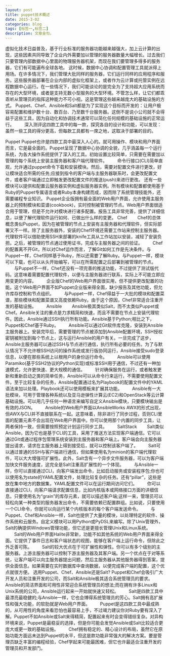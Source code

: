 ```yaml
---
layout: post
title: puppet技术概述
date: 2015-3-02
categories: blog
tags: [标签一,标签二]
description: 文章金句。
---
```


   虚拟化技术日益普及，基于行业标准的服务器功能越来越强大，加上云计算的出现，这些因素共同导致了企业内外需要加以管理的服务器数量大幅增长。过去我们只要管理内部数据中心里面的物理服务器机架，而现在我们要管理多得多的服务器，它们有可能遍布全球各地。
	这时候，数据中心协调和配置管理工具就派得上用场。在许多情况下，我们管理大批同样的服务器，它们运行同样的应用程序和服务。这些服务器部署在企业内部的虚拟化框架上，或者作为云计算或托管实例在远程数据中心运行。在一些情况下，我们可能谈论的是完全为了支持超大应用系统而存在的大型环境，或者是支持无数小型服务的大型环境。不管怎么样，让它们都乖乖听从管理员的指挥这种能力不可小视。这是管理这些越来越庞大的基础设施的方式。
	Puppet、Chef、Ansible和Salt都是为了实现这个目标而开发的：让用户极容易配置和维护数十台、数百台、乃至数千台服务器。这倒不是说小公司就不会得益于这些工具，因为自动化和协调技术通常可以简化任何规模的基础设施的正常运行。
　　深入测评这四款工具中的每一款，探究各自的设计和功能，可以发现：虽然一些工具的得分更高，但每款工具都有一席之地，这取决于部署的目的。
  
Puppet
Puppet也许是四款工具中最深入人心的。就可用操作、模块和用户界面而言，它是最全面的。Puppet呈现了数据中心协调的全貌，几乎涵盖每一个运行系统，为各大操作系统提供了深入的工具。初始设置比较简单，只需要在需要加以管理的每个系统上安装主服务器和客户端代理软件。
　　命令行接口(CLI)简单直观，允许通过puppet命令下载和安装模块。然后，需要对配置文件进行更改，好让模块适合所需的任务;应接到指令的客户端与主服务器联系时，会更改配置文件，或者客户端通过立即触发更改配置文件的推送(push)来进行更改。
还有一些模块可以提供和配置云服务器实例和虚拟服务器实例。所有模块和配置都使用基于Ruby的Puppet专属语言或者Ruby本身构建而成，因而除了系统管理技能外，还需要编程专业知识。
Puppet企业版拥有最全面的Web用户界面，允许使用主服务器上的预制模块和菜谱(cookbook)，实时控制被管理的节点。Web用户界面很适合用于管理，但是不允许对模块进行诸多配置。报告工具非常完善，提供了详细信息，以便了解代理软件运行如何、已做出什么样的变更。
Chef
　　Chef的总体概念类似Puppet，因为在被管理的节点上安装有主服务器和代理软件，但实际部署又不一样。除了主服务器外，安装的Chef环境还需要工作站来控制主服务器。代理软件可以借助使用SSH来部署的knife工具从工作站加以安装，减轻了安装负担。之后，被管理的节点通过使用证书，完成与主服务器之间的验证。
　　Chef的配置离不开Git，所以对Chef运作而言，了解Git如何工作是先决条件。与Puppet一样，Chef同样基于Ruby，所以还需要了解Ruby。与Puppet一样，模块可以下载，也可以从头开始编写，可以在所需配置之后部署到被管理的节点。
　　与Puppet不一样，Chef还没有一项完善的推送功能，不过提供了测试版代码。这意味着需要配置代理软件，以便与主服务器进行联系，实际上不可能立即应用变更的内容。
　　企业版Chef的Web用户界面很实用，但不提供更改配置的功能。这个Web用户界面不如Puppet企业版来得全面，缺少报告及其他功能，但允许库存控制和节点组织。
　　与Puppet一样，Chef得益于一大批的模块和配置菜谱，那些模块和配置菜谱又高度依赖Ruby。由于这个原因，Chef非常适合注重开发的基础设施。
　　Ansible
　　Ansible极其类似Salt，而不太类似Puppet或Chef。Ansible关注的重点是力求精简和快速，而且不需要在节点上安装代理软件。因此，Ansible通过SSH执行所有功能。Ansible基于Python;相比之下，Puppet和Chef基于Ruby。
　　Ansible可以通过Git软件库克隆，安装到Ansible主服务器上。安装完毕后，需要管理的节点被添加到Ansible配置环境，SSH授权密钥被附加到每个节点上，这与运行Ansible的用户有关。一旦完成了这步，Ansible主服务器可以通过SSH与节点进行通信，执行所有必要的任务。为了与默认情况下不允许根SSH访问的操作系统或发行版协同运行，Ansible接受sudo登录信息，以便在那些系统上以根用户的身份运行命令。
　　Ansible可以使用Paramiko(基于SSH2协议的Python实现)或标准SSH用于通信，不过还有一种加速模式，允许更快速、更大规模的通信。
　　针对确保服务在运行，或者触发更新和重新启动之类的简单任务，Ansible可以从命令行来运行，不需要使用配置文件。至于比较复杂的任务，Ansible配置通过名为Playbook的配置文件中的YAML语法来加以处理。Playbook还可以使用模板来扩展其功能。
　　Ansible有一大批模块，可用于管理各种系统以及亚马逊弹性计算云(EC2)和OpenStack等云计算基础设施。可以用几乎任何一种语言来编写自定义Ansible模块，只要模块输出是有效的JSON。
　　Ansible的Web用户界面以AnsibleWorks AWX的形式出现，但AWX与CLI并不直接联系在一起。这意味着，除非进行了同步过程，否则CLI里面的配置元素不会出现在Web用户界面中。你可以使用那个内置的同步工具，让两者保持一致，但需要按照预定计划运行同步工具。
　　SaltStack
　　Salt类似Ansible，因为它也是基于CLI的工具，采用了推送方法实现客户端通信。它可以通过Git或通过程序包管理系统安装到主服务器和客户端上。客户端会向主服务器提出请求，请求在主服务器上得到接受后，就可以控制该客户端了。
　　Salt可以通过普通的SSH与客户端进行通信，但如果使用名为minion的客户端代理软件，可以大大增强可扩展性。此外，Salt含有一个异步文件服务器，可以为客户端加快文件服务速度，这完全是Salt注重高扩展性的一个体现。
　　与Ansible一样，你可以直接通过CLI，向客户端发出命令，比如启动服务或安装程序包;你也可以使用名为state的YAML配置文件，处理比较复杂的任务。还有“pillar”，这些是放在集中地方的数据集，YAML配置文件可以在运行期间访问它们。
　　你可以直接通过CLI，向客户端请求配置信息，比如内核版本或网络接口方面的详细信息。只要使用名为“grain”的库存元素，就可以描述客户端;这样一来，管理员可以轻松向某一种类型的服务器发出命令，不需要依赖已配置群组。比如说，只要使用一个CLI命令，你就可以向运行某个内核版本的每个客户端发送命令。
　　与Puppet、Chef和Ansible一样，Salt也提供了大量的模块，以处理特定的软件、操作系统和云服务。自定义模块可以用Python或PyDSL来编写。除了Unix管理外，Salt的确提供Windows管理功能，但它还是更擅长管理Unix和Linux系统。
　　Salt的Web用户界面Halite非常新，功能不如其他系统的Web用户界面来得全面。它提供了事件日志和客户端状态的视图，能够在客户端上运行命令，但除此之外乏善可陈。
　　Salt的较大优点在于可扩展性和弹性。你可以有多个级别的主服务器。上游主服务器可以控制下游主服务器及其客户端。另一个优点在于对等系统，让客户端可以向主服务器提出问题，然后主服务器从其他服务器得到答案，提供全面信息。如果需要在实时数据库中查询数据，以便完成客户端的配置，这个优点就很方便。
选用Puppet、Chef、Ansible还是Salt?
   Puppet和Chef会吸引广大开发人员和注重开发的公司，而Salt和Ansible极其适合系统管理员的要求。Ansible的简洁界面和可用性非常迎合系统管理员的想法;而在拥有许多Linux和Unix系统的公司，Ansible运行起来一开始就快速又轻松。
　　Salt是四款工具中最漂亮最稳健的;与Ansible一样，它也会博得系统管理员的芳心。Salt拥有高扩展性和强大功能，的软肋就是Web用户界面。
　　Puppet是这四款工具中最成熟的，从可用性的角度来看恐怕也最容易上手，不过竭力建议你对Ruby要有深入了解。Puppet不如Ansible或Salt来得精简，配置起来有时会变得错综复杂。对异构环境来说，Puppet是最稳妥的选择，但是你可能会发觉Ansible或Salt比较适合更庞大或更一致的基础设施。
　　Chef拥有稳定的、精心设计的布局，虽然它在原始功能方面远未达到Puppet的水平，但这是款功能非常强大的解决方案。要是管理员缺乏丰富的编程经验，Chef学起来可能最困难，但它也许最适合注重开发的管理员和开发部门。











